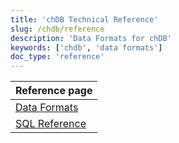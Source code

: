 ```yaml
---
title: 'chDB Technical Reference'
slug: /chdb/reference
description: 'Data Formats for chDB'
keywords: ['chdb', 'data formats']
doc_type: 'reference'
---
```


| Reference page       |
|----------------------|
| [Data Formats](/chdb/reference/data-formats)  |
| [SQL Reference](/chdb/reference/sql-reference) |
